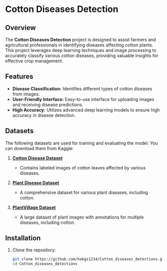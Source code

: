 # Cotton Diseases Detection

## Overview

The **Cotton Diseases Detection** project is designed to assist farmers and agricultural professionals in identifying diseases affecting cotton plants. This project leverages deep learning techniques and image processing to accurately classify various cotton diseases, providing valuable insights for effective crop management.

## Features

- **Disease Classification:** Identifies different types of cotton diseases from images.
- **User-Friendly Interface:** Easy-to-use interface for uploading images and receiving disease predictions.
- **High Accuracy:** Utilizes advanced deep learning models to ensure high accuracy in disease detection.

## Datasets

The following datasets are used for training and evaluating the model. You can download them from Kaggle:

1. **[Cotton Disease Dataset](https://www.kaggle.com/datasets/vjchoudhary7/cotton-disease-dataset)**
   - Contains labeled images of cotton leaves affected by various diseases.

2. **[Plant Disease Dataset](https://www.kaggle.com/datasets/ashishpatel26/plant-disease-detection-using-keras)**
   - A comprehensive dataset for various plant diseases, including cotton.

3. **[PlantVillage Dataset](https://www.kaggle.com/datasets/emmarex/plantdisease)**
   - A large dataset of plant images with annotations for multiple diseases, including cotton.

## Installation

1. Clone the repository:

   ```bash
   git clone https://github.com/hakgs1234/Cotton_diseases_detections.git
   cd Cotton_diseases_detections
